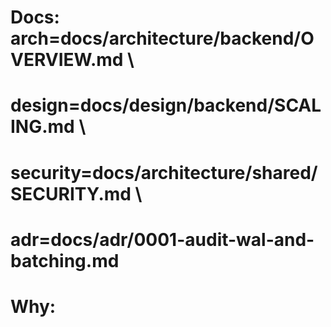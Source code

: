 # Docs: arch=docs/architecture/backend/OVERVIEW.md \

# design=docs/design/backend/SCALING.md \

# security=docs/architecture/shared/SECURITY.md \

# adr=docs/adr/0001-audit-wal-and-batching.md

# Why: <one-liner>

